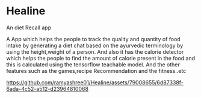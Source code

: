 # Healine
An diet Recall app

A App which helps the people to track the quality and quantity of food intake by generating a diet chat based on the ayurvedic terminology by using the height,weight of a person.
And also it has the calorie detector which helps the people to find the amount of calorie present in the food and this is calculated using the tensorflow teachable model.
And the other features such as the games,recipe Recommendation and the fitness..etc


https://github.com/ramyashree01/Healine/assets/79008655/6d87338f-6ada-4c52-a512-d23964810068

